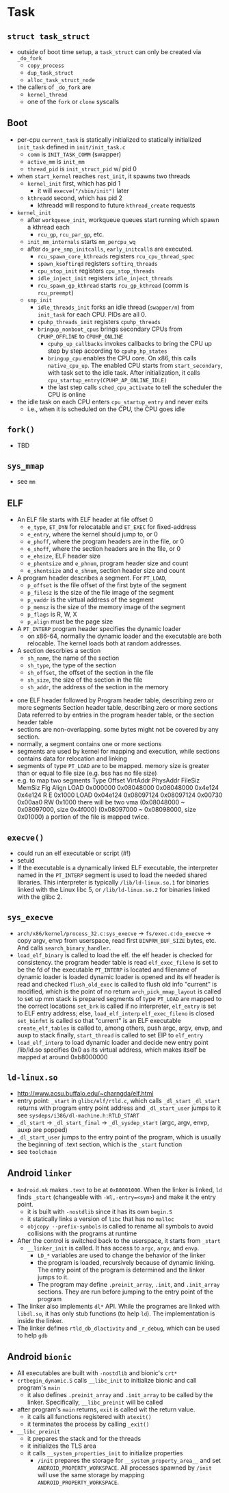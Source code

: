 Task
====

## `struct task_struct`

- outside of boot time setup, a `task_struct` can only be created via
  `_do_fork`
  - `copy_process`
  - `dup_task_struct`
  - `alloc_task_struct_node`
- the callers of `_do_fork` are
  - `kernel_thread`
  - one of the `fork` or `clone` syscalls 

## Boot

- per-cpu `current_task` is statically initialized to statically initialized
  `init_task` defined in `init/init_task.c`
  - `comm` is `INIT_TASK_COMM` (swapper)
  - `active_mm` is `init_mm`
  - `thread_pid` is `init_struct_pid` w/ pid 0
- when `start_kernel` reaches `rest_init`, it spawns two threads
  - `kernel_init` first, which has pid 1
    - it will `execve("/sbin/init")` later
  - `kthreadd` second, which has pid 2
    - kthreadd will respond to future `kthread_create` requests
- `kernel_init`
  - after `workqueue_init`, workqueue queues start running which spawn a
    kthread each
    - `rcu_gp`, `rcu_par_gp`, etc.
  - `init_mm_internals` starts `mm_percpu_wq`
  - after `do_pre_smp_initcalls`, `early_initcall`s are executed.
    - `rcu_spawn_core_kthreads` registers `rcu_cpu_thread_spec`
    - `spawn_ksoftirqd` registers `softirq_threads`
    - `cpu_stop_init` registers `cpu_stop_threads`
    - `idle_inject_init` registers `idle_inject_threads`
    - `rcu_spawn_gp_kthread` starts `rcu_gp_kthread` (comm is `rcu_preempt`)
  - `smp_init`
    - `idle_threads_init` forks an idle thread (`swapper/n`) from `init_task`
      for each CPU.  PIDs are all 0.
    - `cpuhp_threads_init` registers `cpuhp_threads`
    - `bringup_nonboot_cpus` brings secondary CPUs from `CPUHP_OFFLINE` to
      `CPUHP_ONLINE`
      - `cpuhp_up_callbacks` invokes callbacks to bring the CPU up step by
      	step according to `cpuhp_hp_states`
      - `bringup_cpu` enables the CPU core.  On x86, this calls
      	`native_cpu_up`.  The enabled CPU starts from `start_secondary`, with
	task set to the idle task.  After initialization, it calls
	`cpu_startup_entry(CPUHP_AP_ONLINE_IDLE)`
      - the last step calls `sched_cpu_activate` to tell the scheduler the CPU
      	is online
- the idle task on each CPU enters `cpu_startup_entry` and never exits
  - i.e., when it is scheduled on the CPU, the CPU goes idle

## `fork()`

* TBD

## `sys_mmap`

* see `mm`

## ELF

- An ELF file starts with ELF header at file offset 0
  - `e_type`, `ET_DYN` for relocatable and `ET_EXEC` for fixed-address
  - `e_entry`, where the kernel should jump to, or 0
  - `e_phoff`, where the program headers are in the file, or 0
  - `e_shoff`, where the section headers are in the file, or 0
  - `e_ehsize`, ELF header size
  - `e_phentsize` and `e_phnum`, program header size and count
  - `e_shentsize` and `e_shnum`, section header size and count
- A program header describes a segment.  For `PT_LOAD`,
  - `p_offset` is the file offset of the first byte of the segment
  - `p_filesz` is the size of the file image of the segment
  - `p_vaddr` is the virtual address of the segment
  - `p_memsz` is the size of the memory image of the segment
  - `p_flags` is R, W, X
  - `p_align` must be the page size
- A `PT_INTERP` program header specifies the dynamic loader
  - on x86-64, normally the dynamic loader and the executable are both
    relocable.  The kernel loads both at random addresses.
- A section descrbies a section
  - `sh_name`, the name of the section
  - `sh_type`, the type of the section
  - `sh_offset`, the offset of the section in the file
  - `sh_size`, the size of the section in the file
  - `sh_addr`, the address of the section in the memory
* one ELF header followed by
  Program header table, describing zero or more segments
  Section header table, describing zero or more sections
  Data referred to by entries in the program header table, or the section header table
* sections are non-overlapping.  some bytes might not be covered by any section.
* normally, a segment contains one or more sections
* segments are used by kernel for mapping and execution, while sections
  contains data for relocation and linking
* segments of type `PT_LOAD` are to be mapped.  memory size is greater than or
  equal to file size (e.g. bss has no file size)
* e.g. to map two segments
  Type           Offset   VirtAddr   PhysAddr   FileSiz MemSiz  Flg Align
  LOAD           0x000000 0x08048000 0x08048000 0x4e124 0x4e124 R E 0x1000
  LOAD           0x04e124 0x08097124 0x08097124 0x00730 0x00aa0 RW  0x1000
  there will be two vma (0x08048000 ~ 0x08097000, size 0x4f000)
                        (0x08097000 ~ 0x08098000, size 0x01000)
  a portion of the file is mapped twice.

## `execve()`

* could run an elf executable or script (#!)
* setuid
* If  the  executable  is  a  dynamically linked ELF executable, the
  interpreter named in the `PT_INTERP` segment is used to load the needed shared
  libraries.  This interpreter is typically `/lib/ld-linux.so.1` for binaries
  linked with the Linux libc 5, or `/lib/ld-linux.so.2` for binaries linked with
  the glibc 2.

## `sys_execve`

* `arch/x86/kernel/process_32.c:sys_execve` ->
  `fs/exec.c:do_execve` -> copy argv, envp from userspace, read first
  `BINPRM_BUF_SIZE` bytes, etc.  And calls `search_binary_handler`.
* `load_elf_binary` is called to load the elf.
  the elf header is checked for consistency.
  the program header table is read
  `elf_exec_fileno` is set to be the fd of the executable
  `PT_INTERP` is located and filename of dynamic loader is loaded
  dynamic loader is opened and its elf header is read and checked
  `flush_old_exec` is called to flush old info
  "current" is modified, which is the point of no return
  `arch_pick_mmap_layout` is called to set up mm
  stack is prepared
  segments of type `PT_LOAD` are mapped to the correct locations
  `set_brk` is called
  if no interpreter, `elf_entry` is set to ELF entry address; else, `load_elf_interp`
  `elf_exec_fileno` is closed
  `set_binfmt` is called so that "current" is an ELF executable
  `create_elf_tables` is called to, among others, push argc, argv, envp, and auxp to stack
  finally, `start_thread` is called to set EIP to `elf_entry`
* `load_elf_interp` to load dynamic loader and decide new entry point
  /lib/ld.so specifies 0x0 as its virtual address, which makes itself
  be mapped at around 0xb8000000

## `ld-linux.so`

* <http://www.acsu.buffalo.edu/~charngda/elf.html>
* entry point: `_start` in `glibc/elf/rtld.c`, which calls `_dl_start`
  `_dl_start` returns with program entry point address and `_dl_start_user` jumps to it
  see `sysdeps/i386/dl-machine.h:RTLD_START`
* `_dl_start` -> `_dl_start_final` -> `_dl_sysdep_start` (argc, argv, envp, auxp are popped)
* `_dl_start_user` jumps to the entry point of the program, which is usually
  the beginning of .text section, which is the `_start` function
* see `toolchain`

## Android `linker`

* `Android.mk` makes `.text` to be at `0xB0001000`.  When the linker is
  linked, `ld` finds `_start` (changeable with `-Wl,-entry=<sym>`) and make it
  the entry point.
  * it is built with `-nostdlib` since it has its own `begin.S`
  * it statically links a version of `libc` that has no `malloc`
  * `objcopy --prefix-symbols` is called to rename all symbols to avoid
    collisions with the programs at runtime
* After the control is switched back to the userspace, it starts from `_start`
  * `__linker_init` is called.  It has access to `argc`, `argv`, and `envp`.
    * `LD_*` variables are used to change the behavior of the linker
    * the program is loaded, recursively because of dynamic linking.  The
      entry point of the program is determined and the linker jumps to it.
    * The program may define `.preinit_array`, `.init`, and `.init_array`
      sections.  They are run before jumping to the entry point of the program
* The linker also implements `dl*` API.  While the programes are linked with
  `libdl.so`, it has only stub functions (to help `ld`).  The implementation
  is inside the linker.
* The linker defines `rtld_db_dlactivity` and `_r_debug`, which can be used
  to help `gdb`

## Android `bionic`

* All executables are built with `-nostdlib` and bionic's `crt*`
* `crtbegin_dynamic.S` calls `__libc_init` to initialize bionic and 
  call program's `main`
  * it also defines `.preinit_array` and `.init_array` to be called by the
    linker.  Specifically, `__libc_preinit` will be called
* after program's `main` returns, `exit` is called wit the return value.
  * it calls all functions registered with `atexit()`
  * it terminates the process by calling `_exit()`
* `__libc_preinit`
  * it prepares the stack and for the threads
  * it initializes the TLS area
  * it calls `__system_properties_init` to initialize properties
    * `/init` prepares the storage for `__system_property_area__` and set
      `ANDROID_PROPERTY_WORKSPACE`.  All processes spawned by `/init` will use
      the same storage by mapping `ANDROID_PROPERTY_WORKSPACE`.

